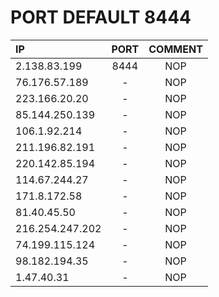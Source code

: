 # PORT DEFAULT 8444

| IP	| PORT| COMMENT |
| :------ | :------: | :------: |
| 2.138.83.199 | 8444 | NOP |
| 76.176.57.189 | -  | NOP |
| 223.166.20.20 | - | NOP |
| 85.144.250.139 | - | NOP |
| 106.1.92.214 | - | NOP |
| 211.196.82.191 | - | NOP |
| 220.142.85.194 | - | NOP |
| 114.67.244.27 | - | NOP |
| 171.8.172.58 | - | NOP |
| 81.40.45.50 | - | NOP |
| 216.254.247.202 | - | NOP |
| 74.199.115.124 | - | NOP |
| 98.182.194.35 | - | NOP |
| 1.47.40.31 | - | NOP |
